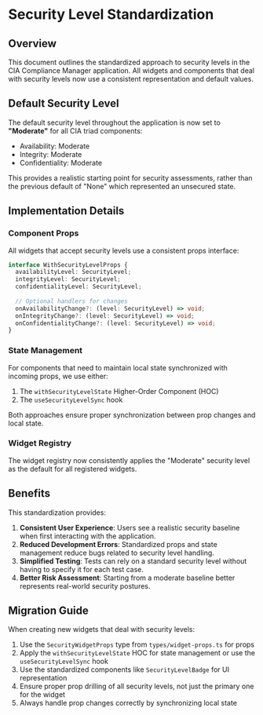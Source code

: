 # Security Level Standardization

## Overview

This document outlines the standardized approach to security levels in the CIA Compliance Manager application. All widgets and components that deal with security levels now use a consistent representation and default values.

## Default Security Level

The default security level throughout the application is now set to **"Moderate"** for all CIA triad components:

- Availability: Moderate
- Integrity: Moderate
- Confidentiality: Moderate

This provides a realistic starting point for security assessments, rather than the previous default of "None" which represented an unsecured state.

## Implementation Details

### Component Props

All widgets that accept security levels use a consistent props interface:

```typescript
interface WithSecurityLevelProps {
  availabilityLevel: SecurityLevel;
  integrityLevel: SecurityLevel;
  confidentialityLevel: SecurityLevel;
  
  // Optional handlers for changes
  onAvailabilityChange?: (level: SecurityLevel) => void;
  onIntegrityChange?: (level: SecurityLevel) => void;
  onConfidentialityChange?: (level: SecurityLevel) => void;
}
```

### State Management

For components that need to maintain local state synchronized with incoming props, we use either:

1. The `withSecurityLevelState` Higher-Order Component (HOC)
2. The `useSecurityLevelSync` hook

Both approaches ensure proper synchronization between prop changes and local state.

### Widget Registry

The widget registry now consistently applies the "Moderate" security level as the default for all registered widgets.

## Benefits

This standardization provides:

1. **Consistent User Experience**: Users see a realistic security baseline when first interacting with the application.
2. **Reduced Development Errors**: Standardized props and state management reduce bugs related to security level handling.
3. **Simplified Testing**: Tests can rely on a standard security level without having to specify it for each test case.
4. **Better Risk Assessment**: Starting from a moderate baseline better represents real-world security postures.

## Migration Guide

When creating new widgets that deal with security levels:

1. Use the `SecurityWidgetProps` type from `types/widget-props.ts` for props
2. Apply the `withSecurityLevelState` HOC for state management or use the `useSecurityLevelSync` hook
3. Use the standardized components like `SecurityLevelBadge` for UI representation
4. Ensure proper prop drilling of all security levels, not just the primary one for the widget
5. Always handle prop changes correctly by synchronizing local state
